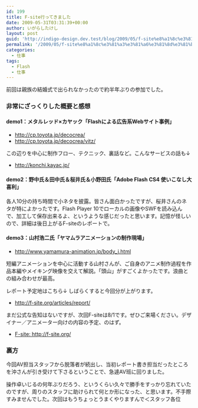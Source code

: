 ```yaml
---
id: 199
title: F-site行ってきました
date: 2009-05-31T03:31:39+00:00
author: いがらしたけし
layout: post
guid: 'http://indigo-design.dev.test/blog/2009/05/f-site%e8%a1%8c%e3%81%a3%e3%81%a6%e3%81%8d%e3%81%be%e3%81%97%e3%81%9f/'
permalink: '/2009/05/f-site%e8%a1%8c%e3%81%a3%e3%81%a6%e3%81%8d%e3%81%be%e3%81%97%e3%81%9f/'
categories:
  - 仕事
tags:
  - Flash
  - 仕事
---
```

前回は親族の結婚式で出られなかったので約半年ぶりの参加でした。
<h3>非常にざっくりした概要と感想</h3>
<h4>demo1：メタルレッド×カヤック「Flashによる広告系Webサイト事例」</h4>
<ul>
	<li><a href="http://cp.toyota.jp/decocrea/">http://cp.toyota.jp/decocrea/</a></li>
	<li><a href="http://cp.toyota.jp/decocrea/vitz/">http://cp.toyota.jp/decocrea/vitz/</a></li>
</ul>
この辺りを中心に制作フロー、テクニック、裏話など。こんなサービスの話も↓
<ul>
	<li><a href="http://konchi.kayac.jp/">http://konchi.kayac.jp/</a></li>
</ul>
<h4>demo2：野中氏＆田中氏＆桜井氏＆小野田氏「Adobe Flash CS4 使いこなし大喜利」</h4>
各人10分の持ち時間で小ネタを披露。皆さん面白かったですが、桜井さんのネタが特によかったです。Flash Player 10でローカルの画像やSWFを読み込んで、加工して保存出来るよ、というような感じだったと思います。記憶が怪しいので、詳細は後日上がるF-siteのレポートで。
<h4>demo3：山村浩二氏「ヤマムラアニメーションの制作現場」</h4>
<ul>
	<li><a href="http://www.yamamura-animation.jp/body_j.html">http://www.yamamura-animation.jp/body_j.html</a></li>
</ul>
短編アニメーションを中心に活動する山村さんが、ご自身のアニメ制作過程を作品本編やメイキング映像を交えて解説。「頭山」がすごくよかったです。浪曲との組み合わせが最高。

レポート予定地はこちら↓ しばらくすると今回分が上がります。
<ul>
	<li><a href="http://f-site.org/articles/report/">http://f-site.org/articles/report/</a></li>
</ul>
まだ公式な告知はないですが、次回F-siteは8/1です。ぜひご来場ください。デザイナー／アニメーター向けの内容の予定、のはず。
<ul>
	<li><a href="http://f-site.org/">F-site: http://f-site.org/</a></li>
</ul>
<h3>裏方</h3>
今回AV担当スタッフから脱落者が続出し、当初レポート書き担当だったところを沖さんが引き受けて下さるということで、急遽AV班に回りました。

操作卓いじるの何年ぶりだろう、というくらい久々で勝手をすっかり忘れていたのですが、周りのスタッフに助けられて何とか形になった、と思います。不手際すみませんでした。次回はもうちょっとうまくやりますんで＜スタッフ各位